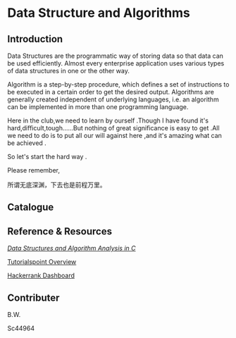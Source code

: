 # Data Structure and Algorithms

## Introduction

Data Structures are the programmatic way of storing data so that data can be used efficiently. Almost every enterprise application uses various types of data structures in one or the other way.

Algorithm is a step-by-step procedure, which defines a set of instructions to be executed in a certain order to get the desired output. Algorithms are generally created independent of underlying languages, i.e. an algorithm can be implemented in more than one programming language.

Here in the club,we need to learn by ourself .Though I have found it's hard,difficult,tough......But nothing of great significance is easy to get .All we need to do is to  put all our will against here ,and it's amazing what can be achieved . 

So let's start the hard way .

Please remember,

所谓无底深渊，下去也是前程万里。

## Catalogue

## Reference & Resources
[*Data Structures and Algorithm Analysis in C*](https://www.amazon.com/Algorithms-Parts-1-4-Fundamentals-Structures/dp/0201314525/ref=sr_1_1?ie=UTF8&qid=1491054293&sr=8-1&keywords=algorithm+in+c)

[Tutorialspoint Overview](https://www.tutorialspoint.com/data_structures_algorithms/data_structure_overview.htm)

[Hackerrank Dashboard](https://www.hackerrank.com/dashboard)

## Contributer
B.W.

Sc44964
